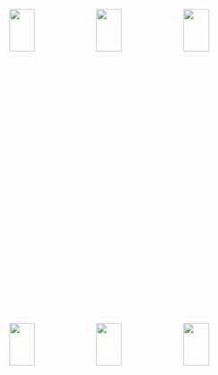 <img width=30% height=14% src="https://user-images.githubusercontent.com/62088928/236320152-8a52177e-1492-46ef-9dd2-80078dee1b84.jpg">  <img width=30% height=14% src="https://user-images.githubusercontent.com/62088928/236320215-3bc8f488-8205-40e7-bf30-35eb8295c821.jpg">  <img width=30% height=14% src="https://user-images.githubusercontent.com/62088928/236320281-da280dbe-8e00-40f2-a63c-e4c9788b8d4d.jpg">


<img width=30% height=14% src="https://user-images.githubusercontent.com/62088928/236320363-94016140-f4ba-4ed1-b797-31074a99994b.jpg">   <img width=30% height=14% src="https://user-images.githubusercontent.com/62088928/236320408-092f00a0-e772-4cc2-a6d9-09726f7c66dd.jpg">   <img width=30% height=14% src="https://user-images.githubusercontent.com/62088928/236320448-b83e6d9d-1a21-4bd9-82b1-7f43fb9238e7.jpg">
 
